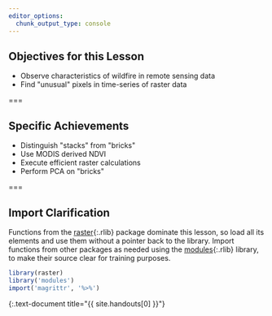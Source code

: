 ```yaml
---
editor_options:
  chunk_output_type: console
---
```


## Objectives for this Lesson

- Observe characteristics of wildfire in remote sensing data
- Find "unusual" pixels in time-series of raster data

===

## Specific Achievements

- Distinguish "stacks" from "bricks"
- Use MODIS derived NDVI
- Execute efficient raster calculations
- Perform PCA on "bricks"

===

## Import Clarification

Functions from the [raster](){:.rlib} package dominate this lesson, so load all
its elements and use them without a pointer back to the library. Import
functions from other packages as needed using the [modules](){:.rlib} library,
to make their source clear for training purposes.


~~~r
library(raster)
library('modules')
import('magrittr', '%>%')
~~~
{:.text-document title="{{ site.handouts[0] }}"}

